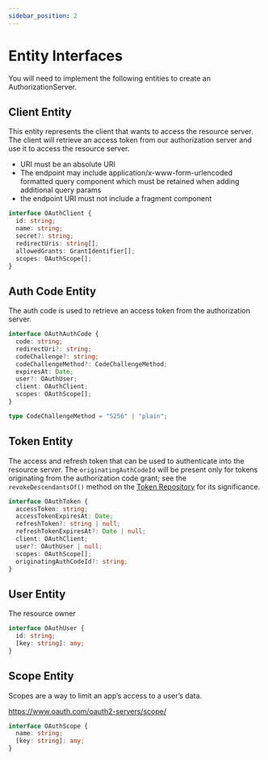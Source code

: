 ```yaml
---
sidebar_position: 2
---
```


# Entity Interfaces

You will need to implement the following entities to create an AuthorizationServer.

## Client Entity

This entity represents the client that wants to access the resource server. The client will retrieve an access token from our authorization server and use it to access the resource server.

- URI must be an absolute URI
- The endpoint may include application/x-www-form-urlencoded formatted query component which must be retained when adding additional query params
- the endpoint URI must not include a fragment component

```typescript
interface OAuthClient {
  id: string;
  name: string;
  secret?: string;
  redirectUris: string[];
  allowedGrants: GrantIdentifier[];
  scopes: OAuthScope[];
}
```

## Auth Code Entity

The auth code is used to retrieve an access token from the authorization server.

```ts
interface OAuthAuthCode {
  code: string;
  redirectUri?: string;
  codeChallenge?: string;
  codeChallengeMethod?: CodeChallengeMethod;
  expiresAt: Date;
  user?: OAuthUser;
  client: OAuthClient;
  scopes: OAuthScope[];
}
```

```ts
type CodeChallengeMethod = "S256" | "plain";
```

## Token Entity

The access and refresh token that can be used to authenticate into the resource server.
The `originatingAuthCodeId` will be present only for tokens originating from the authorization code grant; see the `revokeDescendantsOf()` method on the [Token Repository](https://tsoauth2server.com/repositories/#token-repository) for its significance.

```typescript
interface OAuthToken {
  accessToken: string;
  accessTokenExpiresAt: Date;
  refreshToken?: string | null;
  refreshTokenExpiresAt?: Date | null;
  client: OAuthClient;
  user?: OAuthUser | null;
  scopes: OAuthScope[];
  originatingAuthCodeId?: string;
}
```

## User Entity

The resource owner

```typescript
interface OAuthUser {
  id: string;
  [key: string]: any;
}
```

## Scope Entity

Scopes are a way to limit an app’s access to a user’s data.

https://www.oauth.com/oauth2-servers/scope/

```typescript
interface OAuthScope {
  name: string;
  [key: string]: any;
}
```
